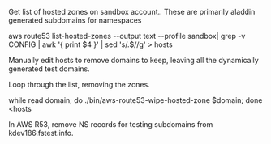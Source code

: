 Get list of hosted zones on sandbox account.. These are primarily aladdin generated subdomains for namespaces

aws route53 list-hosted-zones --output text --profile sandbox| grep -v CONFIG | awk '{ print $4 }' | sed 's/\.$//g' > hosts

Manually edit hosts to remove domains to keep, leaving all the dynamically generated test domains.


Loop through the list, removing the zones.

while read domain; do ./bin/aws-route53-wipe-hosted-zone $domain; done <hosts

In AWS R53, remove NS records for testing subdomains from kdev186.fstest.info.



